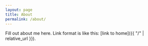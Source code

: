 ```yaml
---
layout: page
title: About
permalink: /about/
---
```


Fill out about me here. Link format is like this: [link to home]({{ "/" | relative_url }}).
